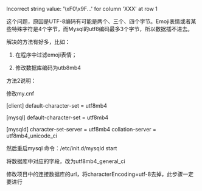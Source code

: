 Incorrect string value: '\xF0\x9F...' for column 'XXX' at row 1

这个问题，原因是UTF-8编码有可能是两个、三个、四个字节。Emoji表情或者某些特殊字符是4个字节，而Mysql的utf8编码最多3个字节，所以数据插不进去。

解决的方法有好多，比如：

1. 在程序中过滤emoji表情；

2. 修改数据库编码为utb8mb4





方法2说明：

修改my.cnf

[client]
default-character-set = utf8mb4

[mysql]
default-character-set = utf8mb4

[mysqld]
character-set-server = utf8mb4
collation-server = utf8mb4_unicode_ci



然后重启mysql    命令：/etc/init.d/mysqld start



  将数据库中对应的字段，改为utf8mb4_general_ci

  修改项目中的连接数据库的url，将characterEncoding=utf-8去掉，此步骤一定要进行



